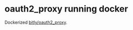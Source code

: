 # oauth2_proxy running docker

Dockerized [bitly/oauth2_proxy](https://github.com/bitly/oauth2_proxy).

